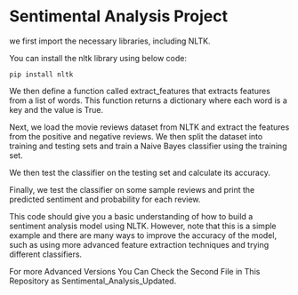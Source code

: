 # Sentimental Analysis Project 

we first import the necessary libraries, including NLTK.

You can install the nltk library using below code:
```
pip install nltk
```
We then define a function called extract_features that extracts features from a list of words. This function returns a dictionary where each word is a key and the value is True.

Next, we load the movie reviews dataset from NLTK and extract the features from the positive and negative reviews. We then split the dataset into training and testing sets and train a Naive Bayes classifier using the training set.

We then test the classifier on the testing set and calculate its accuracy. 

Finally, we test the classifier on some sample reviews and print the predicted sentiment and probability for each review.

This code should give you a basic understanding of how to build a sentiment analysis model using NLTK. However, note that this is a simple example and there are many ways to improve the accuracy of the model, such as using more advanced feature extraction techniques and trying different classifiers.

For more Advanced Versions You Can Check the Second File in This Repository as Sentimental_Analysis_Updated.
